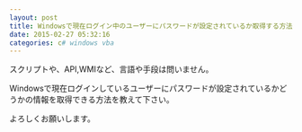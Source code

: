 ```yaml
---
layout: post
title: Windowsで現在ログイン中のユーザーにパスワードが設定されているか取得する方法ありますか？
date: 2015-02-27 05:32:16
categories: c# windows vba
---
```

<p>スクリプトや、API,WMIなど、言語や手段は問いません。</p>

<p>Windowsで現在ログインしているユーザーにパスワードが設定されているかどうかの情報を取得できる方法を教えて下さい。</p>

<p>よろしくお願いします。</p>
